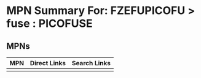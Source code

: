 



# MPN Summary For: FZEFUPICOFU > fuse : PICOFUSE

## MPNs
  

|MPN|Direct Links|Search Links|
| :--- | :--- | :--- |
||||
